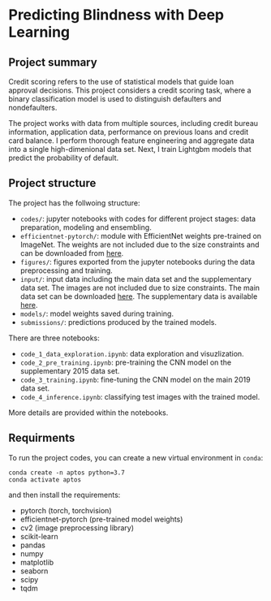 # Predicting Blindness with Deep Learning


## Project summary

Credit scoring refers to the use of statistical models that guide loan approval decisions. This project considers a credit scoring task, where a binary classification model is used to distinguish defaulters and nondefaulters. 

The project works with data from multiple sources, including credit bureau information, application data, performance on previous loans and credit card balance. I perform thorough feature engineering and aggregate data into a single high-dimenional data set. Next, I train Lightgbm models that predict the probability of default.


## Project structure

The project has the follwoing structure:
- `codes/`: jupyter notebooks with codes for different project stages: data preparation, modeling and ensembling.
- `efficientnet-pytorch/`: module with EfficientNet weights pre-trained on ImageNet. The weights are not included due to the size constraints and can be downloaded from [here](https://www.kaggle.com/hmendonca/efficientnet-pytorch).
- `figures/`: figures exported from the jupyter notebooks during the data preprocessing and training.
- `input/`: input data including the main data set and the supplementary data set. The images are not included due to size constraints. The main data set can be downloaded [here](https://www.kaggle.com/c/aptos2019-blindness-detection/data). The supplementary data is available [here](https://www.kaggle.com/tanlikesmath/diabetic-retinopathy-resized).
- `models/`: model weights saved during training.
- `submissions/`: predictions produced by the trained models.

There are three notebooks:
- `code_1_data_exploration.ipynb`: data exploration and visuzlization.
- `code_2_pre_training.ipynb`: pre-training the CNN model on the supplementary 2015 data set.
- `code_3_training.ipynb`: fine-tuning the CNN model on the main 2019 data set.
- `code_4_inference.ipynb`: classifying test images with the trained model.

More details are provided within the notebooks.


## Requirments

To run the project codes, you can create a new virtual environment in `conda`:

```
conda create -n aptos python=3.7
conda activate aptos
```

and then install the requirements:

- pytorch (torch, torchvision)
- efficientnet-pytorch (pre-trained model weights)
- cv2 (image preprocessing library)
- scikit-learn
- pandas
- numpy
- matplotlib
- seaborn
- scipy
- tqdm